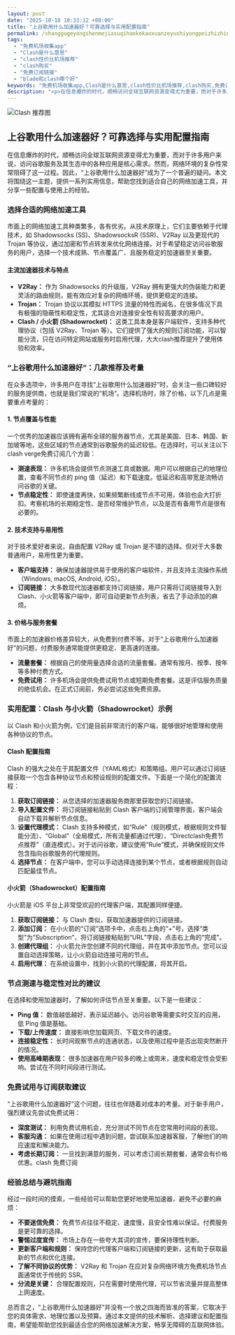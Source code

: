```yaml
---
layout: post
date: "2025-10-18 10:33:12 +08:00"
title: "上谷歌用什么加速器好？可靠选择与实用配置指南"
permalink: /shanggugeyongshenmejiasuqihaokekaoxuanzeyushiyongpeizhizhinan/
tags:
  - "免费机场收集app"
  - "Clash是什么意思"
  - "clash性价比机场推荐"
  - "clash购买"
  - "免费订阅链接"
  - "blade和clash哪个好"
keywords: "免费机场收集app,Clash是什么意思,clash性价比机场推荐,clash购买,免费订阅链接,blade和clash哪个好"
description: "<p>在信息爆炸的时代，顺畅访问全球互联网资源变得尤为重要，而对于许多用户来说，访问谷歌服务及其生态中的各种应用是核心需求。然而，网络环境的复杂性常常阻碍了这一过程。因此，“上谷歌用什么加速器好”成为了一个普遍的疑问。本文将围绕这一主题，提供一系列实用信息，帮助您找到适合自己的网络加速工具，并分享一些配置与使用上的经验。</p>"
---
```


![Clash 推荐图](https://clashjd.github.io/assets/img/付费小火箭机场推荐.png)

## 上谷歌用什么加速器好？可靠选择与实用配置指南

<p>在信息爆炸的时代，顺畅访问全球互联网资源变得尤为重要，而对于许多用户来说，访问谷歌服务及其生态中的各种应用是核心需求。然而，网络环境的复杂性常常阻碍了这一过程。因此，“上谷歌用什么加速器好”成为了一个普遍的疑问。本文将围绕这一主题，提供一系列实用信息，帮助您找到适合自己的网络加速工具，并分享一些配置与使用上的经验。</p>
<h3>选择合适的网络加速工具</h3>
<p>市面上的网络加速工具种类繁多，各有优劣。从技术原理上，它们主要依赖于代理技术，如 Shadowsocks (SS)、ShadowsocksR (SSR)、V2Ray 以及更现代的 Trojan 等协议，通过加密和节点转发来优化网络连接。对于希望稳定访问谷歌服务的用户，选择一个技术成熟、节点覆盖广、且服务稳定的加速器至关重要。</p>
<h4>主流加速器技术与特点</h4>
<ul>
<li><strong>V2Ray：</strong> 作为 Shadowsocks 的升级版，V2Ray 拥有更强大的伪装能力和更灵活的路由规则，能有效应对复杂的网络环境，提供更稳定的连接。</li>
<li><strong>Trojan：</strong> Trojan 协议以其模拟 HTTPS 流量的特性而闻名，在很多情况下具有极强的隐蔽性和稳定性，尤其适合对连接安全性有较高要求的用户。</li>
<li><strong>Clash / 小火箭 (Shadowrocket)：</strong> 这类工具本身是客户端软件，支持多种代理协议（包括 V2Ray、Trojan 等）。它们提供了强大的规则订阅功能，可以智能分流，只在访问特定网站或服务时启用代理，大大clash推荐提升了使用体验和效率。</li>
</ul>
<h3>“上谷歌用什么加速器好”：几款推荐及考量</h3>
<p>在众多选项中，许多用户在寻找“上谷歌用什么加速器好”时，会关注一些口碑较好的服务提供商，也就是我们常说的“机场”。选择机场时，除了价格，以下几点是需要重点考量的：</p>
<h4>1. 节点覆盖与性能</h4>
<p>一个优秀的加速器应该拥有遍布全球的服务器节点，尤其是美国、日本、韩国、新加坡等地，这些区域的节点通常到谷歌服务的延迟较低。在选择时，可以关注以下clash verge免费订阅几个方面：</p>
<ul>
<li><strong>测速表现：</strong> 许多机场会提供节点测速工具或数据。用户可以根据自己的地理位置，查看不同节点的 ping 值（延迟）和下载速度。低延迟和高带宽是流畅访问谷歌的关键。</li>
<li><strong>节点稳定性：</strong> 即使速度再快，如果频繁断线或节点不可用，体验也会大打折扣。考察机场的长期稳定性、是否经常维护节点，以及是否有备用节点是很有必要的。</li>
</ul>
<h4>2. 技术支持与易用性</h4>
<p>对于技术爱好者来说，自由配置 V2Ray 或 Trojan 是不错的选择。但对于大多数普通用户，易用性更为重要。</p>
<ul>
<li><strong>客户端支持：</strong> 确保加速器提供易于使用的客户端软件，并且支持主流操作系统（Windows, macOS, Android, iOS）。</li>
<li><strong>订阅链接：</strong> 大多数现代加速器都支持订阅链接，用户只需将订阅链接导入到 Clash、小火箭等客户端中，即可自动更新节点列表，省去了手动添加的麻烦。</li>
</ul>
<h4>3. 价格与服务套餐</h4>
<p>市面上的加速器价格差异较大，从免费到付费不等。对于“上谷歌用什么加速器好”的问题，付费服务通常能提供更稳定、更高速的连接。</p>
<ul>
<li><strong>流量套餐：</strong> 根据自己的使用量选择合适的流量套餐。通常有按月、按季、按年等多种付费方式。</li>
<li><strong>免费试用：</strong> 许多机场会提供免费试用节点或短期免费套餐。这是评估服务质量的绝佳机会。在正式订阅前，务必尝试这些免费资源。</li>
</ul>
<h3>实用配置：Clash 与小火箭（Shadowrocket）示例</h3>
<p>以 Clash 和小火箭为例，它们是目前非常流行的客户端，能够很好地管理和使用各种协议的节点。</p>
<h4>Clash 配置指南</h4>
<p>Clash 的强大之处在于其配置文件（YAML格式）和策略组。用户可以通过订阅链接获取一个包含各种协议节点和预设规则的配置文件。下面是一个简化的配置流程：</p>
<ol>
<li><strong>获取订阅链接：</strong> 从您选择的加速器服务商那里获取您的订阅链接。</li>
<li><strong>导入配置文件：</strong> 将订阅链接粘贴到 Clash 客户端的订阅管理界面，客户端会自动下载并解析节点信息。</li>
<li><strong>设置代理模式：</strong> Clash 支持多种模式，如“Rule”（规则模式，根据规则文件智能分流）、“Global”（全局模式，所有流量都通过代理）、“Directclash免费节点推荐”（直连模式）。对于访问谷歌，建议使用“Rule”模式，并确保规则文件包含指向谷歌服务的代理规则。</li>
<li><strong>选择节点：</strong> 在客户端中，您可以手动选择连接到某个节点，或者根据规则自动匹配最佳节点。</li>
</ol>
<h4>小火箭（Shadowrocket）配置指南</h4>
<p>小火箭是 iOS 平台上非常受欢迎的代理客户端，其配置同样便捷。</p>
<ol>
<li><strong>获取订阅链接：</strong> 与 Clash 类似，获取加速器提供的订阅链接。</li>
<li><strong>添加订阅：</strong> 在小火箭的“订阅”选项卡中，点击右上角的“+”号，选择“类型”为“Subscription”，将订阅链接粘贴到“URL”字段，点击右上角的“完成”。</li>
<li><strong>创建代理组：</strong> 小火箭允许您创建不同的代理组，并在其中添加节点。您可以设置自动选择策略，让小火箭自动连接可用的节点。</li>
<li><strong>启用代理：</strong> 在系统设置中，找到小火箭的代理配置，将其开启。</li>
</ol>
<h3>节点测速与稳定性对比的建议</h3>
<p>在选择和使用加速器时，了解如何评估节点至关重要。以下是一些建议：</p>
<ul>
<li><strong>Ping 值：</strong> 数值越低越好，表示延迟越小。访问谷歌等需要实时交互的应用，低 Ping 值是基础。</li>
<li><strong>下载/上传速度：</strong> 直接影响您加载网页、下载文件的速度。</li>
<li><strong>连接稳定性：</strong> 长时间观察节点的连通状态，以及使用过程中是否出现突然断开的情况。</li>
<li><strong>使用高峰期表现：</strong> 很多加速器在用户较多的晚上或周末，速度和稳定性会受影响。尝试在不同时间段进行测试。</li>
</ul>
<h3>免费试用与订阅获取建议</h3>
<p>“上谷歌用什么加速器好”这个问题，往往也伴随着对成本的考量。对于新手用户，强烈建议先尝试免费试用：</p>
<ul>
<li><strong>深度测试：</strong> 利用免费试用机会，充分测试不同节点在您常用时间段的表现。</li>
<li><strong>客服沟通：</strong> 如果在使用过程中遇到问题，尝试联系加速器客服，了解他们的响应速度和解决能力。</li>
<li><strong>考虑长期订阅：</strong> 一旦找到满意的服务，可以考虑订阅长期套餐，通常会有价格优惠。clash 免费订阅</li>
</ul>
<h3>经验总结与避坑指南</h3>
<p>经过一段时间的摸索，一些经验可以帮助您更好地使用加速器，避免不必要的麻烦：</p>
<ul>
<li><strong>不要迷信免费：</strong> 免费节点往往不稳定、速度慢，且安全性难以保证。付费服务是更可靠的选择。</li>
<li><strong>警惕过度宣传：</strong> 市场上存在一些夸大其词的宣传，要保持理性判断。</li>
<li><strong>更新客户端和规则：</strong> 保持您的代理客户端和订阅链接的更新，这有助于获取最新的节点和优化连接。</li>
<li><strong>了解不同协议的优势：</strong> V2Ray 和 Trojan 在应对复杂网络环境方免费机场节点面通常优于传统的 SSR。</li>
<li><strong>分流是关键：</strong> 合理配置规则，只在需要时使用代理，可以节省流量并提高整体上网速度。</li>
</ul>
<p>总而言之，“上谷歌用什么加速器好”并没有一个放之四海而皆准的答案，它取决于您的具体需求、地理位置以及预算。通过本文提供的技术解析、选择建议和配置指南，希望能帮助您找到最适合您的网络加速解决方案，畅享无障碍的互联网体验。</p>